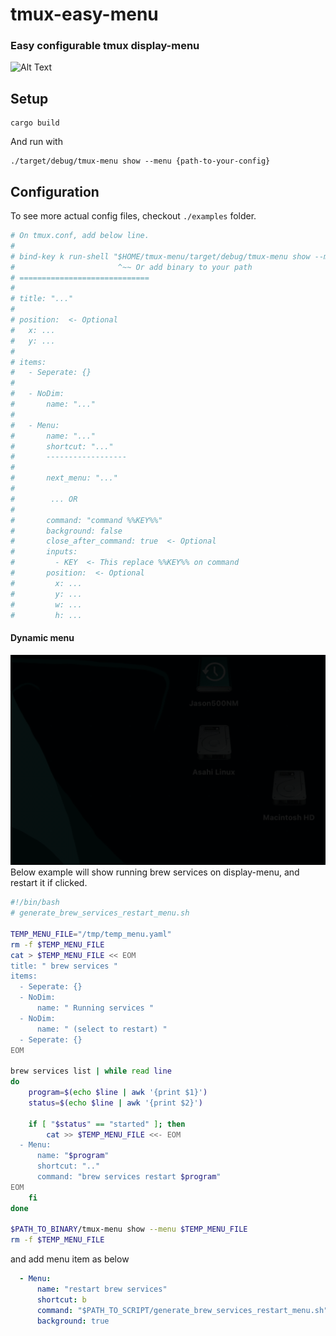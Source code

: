 # tmux-easy-menu

### Easy configurable tmux display-menu

![Alt Text](https://github.com/Ja-sonYun/tmux-easy-menu/blob/main/examples/example.gif?raw=true)

## Setup
```
cargo build
```
And run with
```
./target/debug/tmux-menu show --menu {path-to-your-config}
```


## Configuration
To see more actual config files, checkout `./examples` folder.
```yaml
# On tmux.conf, add below line.
#
# bind-key k run-shell "$HOME/tmux-menu/target/debug/tmux-menu show --menu $HOME/tmux-menu/examples/menu.yaml --working_dir #{pane_current_path}"
#                       ^~~ Or add binary to your path
# =============================
#
# title: "..."
#
# position:  <- Optional
#   x: ...
#   y: ...
#
# items:
#   - Seperate: {}
#
#   - NoDim:
#       name: "..."
#
#   - Menu:
#       name: "..."
#       shortcut: "..."
#       ------------------
#
#       next_menu: "..."
#
#        ... OR
#
#       command: "command %%KEY%%"
#       background: false
#       close_after_command: true  <- Optional
#       inputs:
#         - KEY  <- This replace %%KEY%% on command
#       position:  <- Optional
#         x: ...
#         y: ...
#         w: ...
#         h: ...
```

#### Dynamic menu
![Alt Text](https://github.com/Ja-sonYun/tmux-easy-menu/blob/main/examples/dynamic.gif?raw=true)
Below example will show running brew services on display-menu, and restart it if clicked.
```bash
#!/bin/bash
# generate_brew_services_restart_menu.sh

TEMP_MENU_FILE="/tmp/temp_menu.yaml"
rm -f $TEMP_MENU_FILE
cat > $TEMP_MENU_FILE << EOM
title: " brew services "
items:
  - Seperate: {}
  - NoDim:
      name: " Running services "
  - NoDim:
      name: " (select to restart) "
  - Seperate: {}
EOM

brew services list | while read line
do
    program=$(echo $line | awk '{print $1}')
    status=$(echo $line | awk '{print $2}')

    if [ "$status" == "started" ]; then
        cat >> $TEMP_MENU_FILE <<- EOM
  - Menu:
      name: "$program"
      shortcut: ".."
      command: "brew services restart $program"
EOM
    fi
done

$PATH_TO_BINARY/tmux-menu show --menu $TEMP_MENU_FILE
rm -f $TEMP_MENU_FILE
```
and add menu item as below
```yaml
  - Menu:
      name: "restart brew services"
      shortcut: b
      command: "$PATH_TO_SCRIPT/generate_brew_services_restart_menu.sh"
      background: true
```
